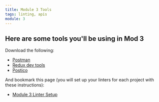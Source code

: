 ```yaml
---
title: Module 3 Tools
tags: linting, apis
module: 3
---
```


## Here are some tools you'll be using in Mod 3

Download the following:

* [Postman](https://www.getpostman.com/)
* [Redux dev tools](https://chrome.google.com/webstore/detail/redux-devtools/lmhkpmbekcpmknklioeibfkpmmfibljd?hl=en)
* [Postico](https://eggerapps.at/postico/)

And bookmark this page (you will set up your linters for each project with these instructions):

* [Module 3 Linter Setup](https://github.com/turingschool-examples/javascript/blob/master/linters/module-3/linter-setup.md)

